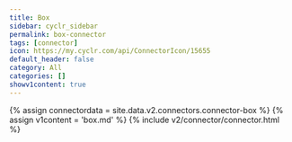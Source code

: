 ```yaml
---
title: Box
sidebar: cyclr_sidebar
permalink: box-connector
tags: [connector]
icon: https://my.cyclr.com/api/ConnectorIcon/15655
default_header: false
category: All
categories: []
showv1content: true
---
```

{% assign connectordata = site.data.v2.connectors.connector-box %}
{% assign v1content = 'box.md' %}
{% include v2/connector/connector.html %}	